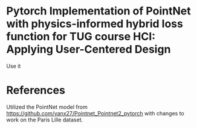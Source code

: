 # Pytorch Implementation of PointNet with physics-informed hybrid loss function for TUG course HCI: Applying User-Centered Design
Use it

# References
Utilized the PointNet model from https://github.com/yanx27/Pointnet_Pointnet2_pytorch with changes to work on the Paris Lille dataset.
